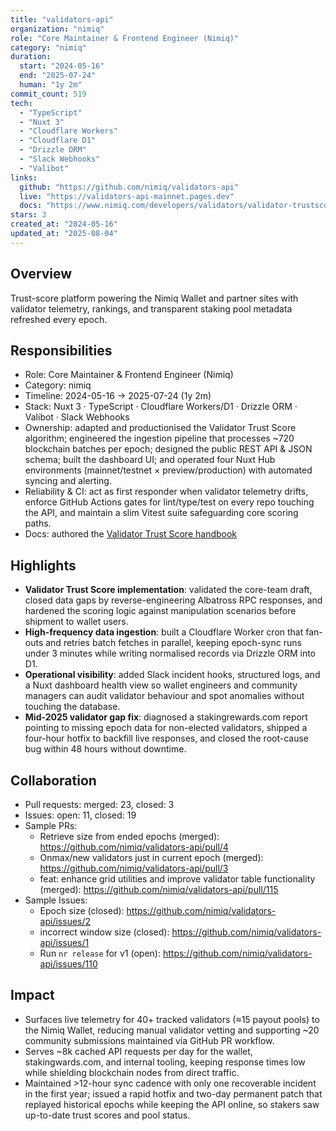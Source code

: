 ```yaml
---
title: "validators-api"
organization: "nimiq"
role: "Core Maintainer & Frontend Engineer (Nimiq)"
category: "nimiq"
duration:
  start: "2024-05-16"
  end: "2025-07-24"
  human: "1y 2m"
commit_count: 519
tech:
  - "TypeScript"
  - "Nuxt 3"
  - "Cloudflare Workers"
  - "Cloudflare D1"
  - "Drizzle ORM"
  - "Slack Webhooks"
  - "Valibot"
links:
  github: "https://github.com/nimiq/validators-api"
  live: "https://validators-api-mainnet.pages.dev"
  docs: "https://www.nimiq.com/developers/validators/validator-trustscore"
stars: 3
created_at: "2024-05-16"
updated_at: "2025-08-04"
---
```

## Overview
Trust-score platform powering the Nimiq Wallet and partner sites with validator telemetry, rankings, and transparent staking pool metadata refreshed every epoch.

## Responsibilities
- Role: Core Maintainer & Frontend Engineer (Nimiq)
- Category: nimiq
- Timeline: 2024-05-16 -> 2025-07-24 (1y 2m)
- Stack: Nuxt 3 · TypeScript · Cloudflare Workers/D1 · Drizzle ORM · Valibot · Slack Webhooks
- Ownership: adapted and productionised the Validator Trust Score algorithm; engineered the ingestion pipeline that processes ~720 blockchain batches per epoch; designed the public REST API & JSON schema; built the dashboard UI; and operated four Nuxt Hub environments (mainnet/testnet × preview/production) with automated syncing and alerting.
- Reliability & CI: act as first responder when validator telemetry drifts, enforce GitHub Actions gates for lint/type/test on every repo touching the API, and maintain a slim Vitest suite safeguarding core scoring paths.
- Docs: authored the [Validator Trust Score handbook](https://www.nimiq.com/developers/validators/validator-trustscore)

## Highlights
- **Validator Trust Score implementation**: validated the core-team draft, closed data gaps by reverse-engineering Albatross RPC responses, and hardened the scoring logic against manipulation scenarios before shipment to wallet users.
- **High-frequency data ingestion**: built a Cloudflare Worker cron that fan-outs and retries batch fetches in parallel, keeping epoch-sync runs under 3 minutes while writing normalised records via Drizzle ORM into D1.
- **Operational visibility**: added Slack incident hooks, structured logs, and a Nuxt dashboard health view so wallet engineers and community managers can audit validator behaviour and spot anomalies without touching the database.
- **Mid-2025 validator gap fix**: diagnosed a stakingrewards.com report pointing to missing epoch data for non-elected validators, shipped a four-hour hotfix to backfill live responses, and closed the root-cause bug within 48 hours without downtime.

## Collaboration
- Pull requests: merged: 23, closed: 3
- Issues: open: 11, closed: 19
- Sample PRs:
  - Retrieve size from ended epochs (merged): https://github.com/nimiq/validators-api/pull/4
  - Onmax/new validators just in current epoch (merged): https://github.com/nimiq/validators-api/pull/3
  - feat: enhance grid utilities and improve validator table functionality (merged): https://github.com/nimiq/validators-api/pull/115
- Sample Issues:
  - Epoch size (closed): https://github.com/nimiq/validators-api/issues/2
  - incorrect window size (closed): https://github.com/nimiq/validators-api/issues/1
  - Run `nr release` for v1 (open): https://github.com/nimiq/validators-api/issues/110

## Impact
- Surfaces live telemetry for 40+ tracked validators (≈15 payout pools) to the Nimiq Wallet, reducing manual validator vetting and supporting ~20 community submissions maintained via GitHub PR workflow.
- Serves ~8k cached API requests per day for the wallet, stakingwards.com, and internal tooling, keeping response times low while shielding blockchain nodes from direct traffic.
- Maintained >12-hour sync cadence with only one recoverable incident in the first year; issued a rapid hotfix and two-day permanent patch that replayed historical epochs while keeping the API online, so stakers saw up-to-date trust scores and pool status.
